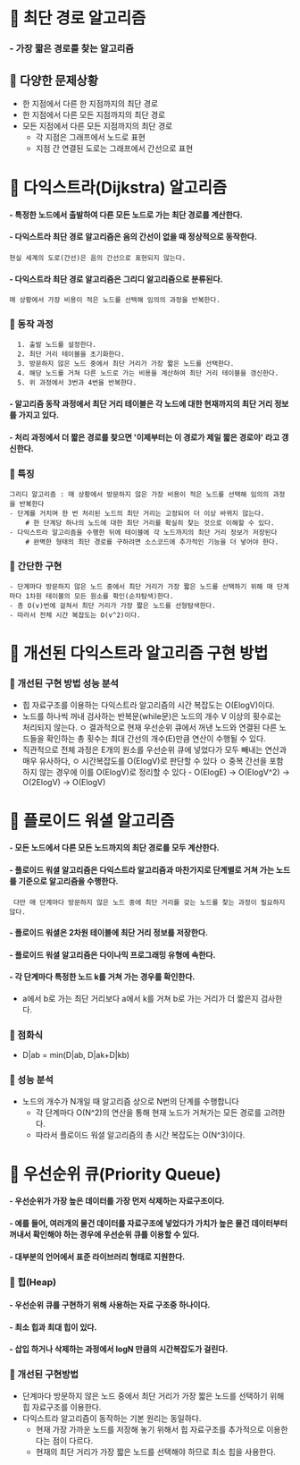 # 📌 최단 경로 알고리즘
### - 가장 짧은 경로를 찾는 알고리즘
## 🔖 다양한 문제상황
- 한 지점에서 다른 한 지점까지의 최단 경로
- 한 지점에서 다른 모든 지점까지의 최단 경로
- 모든 지점에서 다른 모든 지점까지의 최단 경로
    - 각 지점은 그래프에서 노드로 표현
    - 지점 간 연결된 도로는 그래프에서 간선으로 표현

# 📌 다익스트라(Dijkstra) 알고리즘
#### - 특정한 노드에서 출발하여 다른 모든 노드로 가는 최단 경로를 계산한다.
#### - 다익스트라 최단 경로 알고리즘은 음의 간선이 없을 때 정상적으로 동작한다.
    현실 세계의 도로(간선)은 음의 간선으로 표현되지 않는다.
#### - 다익스트라 최단 경로 알고리즘은 그리디 알고리즘으로 분류된다.
    매 상황에서 가장 비용이 적은 노드를 선택해 임의의 과정을 반복한다.
### 🔖 동작 과정
      1. 출발 노드를 설정한다.
      2. 최단 거리 테이블을 초기화한다.
      3. 방문하지 않은 노드 중에서 최단 거리가 가장 짧은 노드를 선택한다.
      4. 해당 노드를 거쳐 다른 노드로 가는 비용을 계산하여 최단 거리 테이블을 갱신한다.
      5. 위 과정에서 3번과 4번을 반복한다.
#### - 알고리즘 동작 과정에서 최단 거리 테이블은 각 노드에 대한 현재까지의 최단 거리 정보를 가지고 있다.
#### - 처리 과정에서 더 짧은 경로를 찾으면 '이제부터는 이 경로가 제일 짧은 경로야' 라고 갱신한다.
### 🔖 특징
    그리디 알고리즘 : 매 상황에서 방문하지 않은 가장 비용이 적은 노드를 선택해 임의의 과정을 반복한다
    - 단계를 거치며 한 번 처리된 노드의 최단 거리는 고정되어 더 이상 바뀌지 않는다.
        # 한 단계당 하나의 노드에 대한 최단 거리를 확실히 찾는 것으로 이해할 수 있다.
    - 다익스트라 알고리즘을 수행한 뒤에 테이블에 각 노드까지의 최단 거리 정보가 저장된다
        # 완벽한 형태의 최단 경로를 구하려면 소스코드에 추가적인 기능을 더 넣어야 한다.

### 🔖 간단한 구현
    - 단계마다 방문하지 않은 노드 중에서 최단 거리가 가장 짧은 노드를 선택하기 위해 매 단계마다 1차원 테이블의 모든 원소를 확인(순차탐색)한다.
    - 총 O(v)번에 걸쳐서 최단 거리가 가장 짧은 노드를 선형탐색한다.
    - 따라서 전체 시간 복잡도는 O(v^2)이다.

# 📌 개선된 다익스트라 알고리즘 구현 방법
### 🔖 개선된 구현 방법 성능 분석
 - 힙 자료구조를 이용하는 다익스트라 알고리즘의 시간 복잡도는 O(ElogV)이다.
 - 노드를 하나씩 꺼내 검사하는 반복문(while문)은 노드의 개수 V 이상의
   횟수로는 처리되지 않는다.
    ㅇ 결과적으로 현재 우선순위 큐에서 꺼낸 노드와 연결된 다른 노드들을
       확인하는 총 횟수는 최대 간선의 개수(E)만큼 연산이 수행될 수 있다.
 - 직관적으로 전체 과정은 E개의 원소를 우선순위 큐에 넣었다가 모두 빼내는
   연산과 매우 유사하다,
    ㅇ 시간복잡도를 O(ElogV)로 판단할 수 있다
    ㅇ 중복 간선을 포함하지 않는 경우에 이를 O(ElogV)로 정리할 수 있다
       - O(ElogE) -> O(ElogV^2) -> O(2ElogV) -> O(ElogV)

# 📌 플로이드 워셜 알고리즘
#### - 모든 노드에서 다른 모든 노드까지의 최단 경로를 모두 계산한다.
#### - 플로이드 워셜 알고리즘은 다익스트라 알고리즘과 마찬가지로 단계별로 거쳐 가는 노드를 기준으로 알고리즘을 수행한다.
     다만 매 단계마다 방문하지 않은 노드 중에 최단 거리를 갖는 노드를 찾는 과정이 필요하지 않다.
#### - 플로이드 워셜은 2차원 테이블에 최단 거리 정보를 저장한다.
#### - 플로이드 워셜 알고리즘은 다이나믹 프로그래밍 유형에 속한다.
#### - 각 단계마다 특정한 노드 k를 거쳐 가는 경우를 확인한다.
- a에서 b로 가는 최단 거리보다 a에서 k를 거쳐 b로 가는 거리가 더 짧은지 검사한다.
### 🔖 점화식
- D|ab = min(D|ab, D|ak+D|kb)
### 🔖 성능 분석
- 노드의 개수가 N개일 때 알고리즘 상으로 N번의 단계를 수행합니다
    - 각 단계마다 O(N^2)의 연산을 통해 현재 노드가 거쳐가는 모든 경로를 고려한다. 
    - 따라서 플로이드 워셜 알고리즘의 총 시간 복잡도는 O(N^3)이다.

# 📌 우선순위 큐(Priority Queue)
#### - 우선순위가 가장 높은 데이터를 가장 먼저 삭제하는 자료구조이다.
#### - 예를 들어, 여러개의 물건 데이터를 자료구조에 넣었다가 가치가 높은 물건 데이터부터 꺼내서 확인해야 하는 경우에 우선순위 큐를 이용할 수 있다.
#### - 대부분의 언어에서 표준 라이브러리 형태로 지원한다.

### 🔖 힙(Heap)
#### - 우선순위 큐를 구현하기 위해 사용하는 자료 구조중 하나이다.
#### - 최소 힙과 최대 힙이 있다.
#### - 삽입 하거나 삭제하는 과정에서 logN 만큼의 시간복잡도가 걸린다.

### 🔖 개선된 구현방법
- 단계마다 방문하지 않은 노드 중에서 최단 거리가 가장 짧은 노드를 선택하기 위해 힙 자료구조를 이용한다.
- 다익스트라 알고리즘이 동작하는 기본 원리는 동일하다.
  - 현재 가장 가까운 노드를 저장해 놓기 위해서 힙 자료구조를 추가적으로 이용한다는 점이 다르다.
  - 현재의 최단 거리가 가장 짧은 노드를 선택해야 하므로 최소 힙을 사용한다.